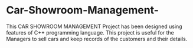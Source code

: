 # Car-Showroom-Management-
This CAR SHOWROOM MANAGEMENT Project has been designed using features of C++ programming language. This project is useful for the Managers to sell cars and keep records of the customers and their details.
